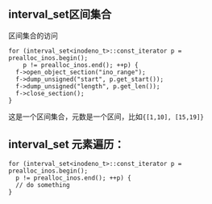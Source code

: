## interval_set区间集合
区间集合的访问
```
for (interval_set<inodeno_t>::const_iterator p = prealloc_inos.begin();
    p != prealloc_inos.end(); ++p) {
  f->open_object_section("ino_range");
  f->dump_unsigned("start", p.get_start());
  f->dump_unsigned("length", p.get_len());
  f->close_section();
}
```
这是一个区间集合，元数是一个区间，比如```{[1,10], [15,19]}```

## interval_set 元素遍历：
```
for (interval_set<inodeno_t>::const_iterator p = prealloc_inos.begin();
  p != prealloc_inos.end(); ++p) {
  // do something
}
```
